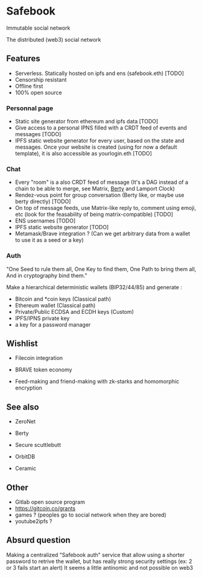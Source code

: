 # Safebook

Immutable social network

The distributed (web3) social network

## Features

- Serverless. Statically hosted on ipfs and ens (safebook.eth) [TODO]
- Censorship resistant
- Offline first
- 100% open source

### Personnal page

- Static site generator from ethereum and ipfs data [TODO]
- Give access to a personal IPNS filled with a CRDT feed of events and messages [TODO]
- IPFS static website generator for every user, based on the state and messages.
  Once your website is created (using for now a default template), it is also accessible as yourlogin.eth [TODO]

### Chat

- Every "room" is a also CRDT feed of message (It's a DAG instead of a chain to be able to merge, see Matrix, [Berty](https://berty.tech/docs/protocol) and Lamport Clock)
- Rendez-vous point for group conversation (Berty like, or maybe use berty directly) [TODO]
- On top of message feeds, use Matrix-like reply to, comment using emoji, etc (look for the feasability of being matrix-compatible) [TODO]
- ENS usernames [TODO]
- IPFS static website generator [TODO]
- Metamask/Brave integration ? (Can we get arbitrary data from a wallet to use it as a seed or a key)

### Auth

"One Seed to rule them all, One Key to find them, One Path to bring them all, And in cryptography bind them."

Make a hierarchical deterministic wallets (BIP32/44/85) and generate :

- Bitcoin and \*coin keys (Classical path)
- Ethereum wallet (Classical path)
- Private/Public ECDSA and ECDH keys (Custom)
- IPFS/IPNS private key
- a key for a password manager

## Wishlist

- Filecoin integration
- BRAVE token economy

- Feed-making and friend-making with zk-starks and homomorphic encryption

## See also

- ZeroNet

- Berty
- Secure scuttlebutt

- OrbitDB
- Ceramic

## Other

- Gitlab open source program
- https://gitcoin.co/grants
- games ? (peoples go to social network when they are bored)
- youtube2ipfs ?

## Absurd question

Making a centralized "Safebook auth" service that allow using a shorter password to retrive the wallet,
but has really strong security settings (ex: 2 or 3 fails start an alert)
It seems a little antinomic and not possible on web3
